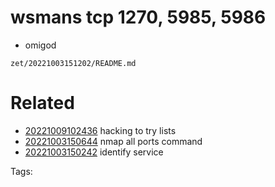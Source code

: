 # wsmans tcp 1270, 5985, 5986
- omigod

` zet/20221003151202/README.md `

# Related

- [20221009102436](/zet/20221009102436/README.md) hacking to try lists
- [20221003150644](/zet/20221003150644/README.md) nmap all ports command
- [20221003150242](/zet/20221003150242/README.md) identify service

Tags:

    
